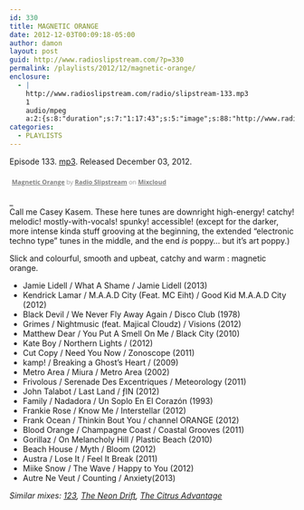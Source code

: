 ```yaml
---
id: 330
title: MAGNETIC ORANGE
date: 2012-12-03T00:09:18-05:00
author: damon
layout: post
guid: http://www.radioslipstream.com/?p=330
permalink: /playlists/2012/12/magnetic-orange/
enclosure:
  - |
    http://www.radioslipstream.com/radio/slipstream-133.mp3
    1
    audio/mpeg
    a:2:{s:8:"duration";s:7:"1:17:43";s:5:"image";s:88:"http://www.radioslipstream.com/wp/wp-content/plugins/podpress/images/vpreview_center.png";}
categories:
  - PLAYLISTS
---
```

Episode 133. [mp3](/radio/slipstream-133.mp3). Released December 03, 2012.



<div style="clear: both; height: 3px; width: auto;">
</div>

<p style="display: block; font-size: 11px; font-family: 'Open Sans', Helvetica, Arial, sans-serif; margin: 0px; padding: 3px 4px; color: rgb(153, 153, 153); width: auto;">
  <a href="http://www.mixcloud.com/radioslipstream/magnetic-orange/?utm_source=widget&amp;utm_medium=web&amp;utm_campaign=base_links&amp;utm_term=resource_link" target="_blank" style="color:#808080; font-weight:bold;">Magnetic Orange</a><span> by </span><a href="http://www.mixcloud.com/radioslipstream/?utm_source=widget&amp;utm_medium=web&amp;utm_campaign=base_links&amp;utm_term=profile_link" target="_blank" style="color:#808080; font-weight:bold;">Radio Slipstream</a><span> on </span><a href="http://www.mixcloud.com/?utm_source=widget&utm_medium=web&utm_campaign=base_links&utm_term=homepage_link" target="_blank" style="color:#808080; font-weight:bold;"> Mixcloud</a>
</p>

<div style="clear: both; height: 3px; width: auto;">
</div>

_  
Call me Casey Kasem. These here tunes are downright high-energy! catchy! melodic! mostly-with-vocals! spunky! accessible! (except for the darker, more intense kinda stuff grooving at the beginning, the extended &#8220;electronic techno type&#8221; tunes in the middle, and the end _is_ poppy&#8230; but it’s art poppy.)</p> 

Slick and colourful, smooth and upbeat, catchy and warm : magnetic orange.  
</em>

  * Jamie Lidell / What A Shame / Jamie Lidell (2013)
  * Kendrick Lamar / M.A.A.D City (Feat. MC Eiht) / Good Kid M.A.A.D City (2012)
  * Black Devil / We Never Fly Away Again / Disco Club (1978)
  * Grimes / Nightmusic (feat. Majical Cloudz) / Visions (2012)
  * Matthew Dear / You Put A Smell On Me / Black City (2010)
  * Kate Boy / Northern Lights / (2012)
  * Cut Copy / Need You Now / Zonoscope (2011)
  * kamp! / Breaking a Ghost’s Heart / (2009)
  * Metro Area / Miura / Metro Area (2002)
  * Frivolous / Serenade Des Excentriques / Meteorology (2011)
  * John Talabot / Last Land / ƒIN (2012)
  * Family / Nadadora / Un Soplo En El Corazón (1993)
  * Frankie Rose / Know Me / Interstellar (2012)
  * Frank Ocean / Thinkin Bout You / channel ORANGE (2012)
  * Blood Orange / Champagne Coast / Coastal Grooves (2011)
  * Gorillaz / On Melancholy Hill / Plastic Beach (2010)
  * Beach House / Myth / Bloom (2012)
  * Austra / Lose It / Feel It Break (2011)
  * Miike Snow / The Wave / Happy to You (2012)
  * Autre Ne Veut / Counting / Anxiety(2013)

_Similar mixes: [123](http://www.radioslipstream.com/playlists/2012/04/123-with-special-thanks-to/ "123. WITH SPECIAL THANKS TO:"), [The Neon Drift](http://www.radioslipstream.com/mixes/2006/12/the-neon-drift/ "The Neon Drift"), [The Citrus Advantage](http://www.radioslipstream.com/playlists/2009/01/the-citrus-advantage/ "THE CITRUS ADVANTAGE.")_